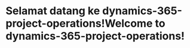 # <a name="welcome-to-dynamics-365-project-operations"></a><span data-ttu-id="f21fc-101">Selamat datang ke dynamics-365-project-operations!</span><span class="sxs-lookup"><span data-stu-id="f21fc-101">Welcome to dynamics-365-project-operations!</span></span>